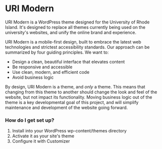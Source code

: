 # URI Modern #

URI Modern is a WordPress theme designed for the University of Rhode Island. It's designed to replace all themes currently being used on the university's websites, and unify the online brand and experience. 

URI Modern is a mobile-first design, built to embrace the latest web technologies and strictest accessibility standards. Our approach can be summarized by four guiding principles. We want to:

* Design a clean, beautiful interface that elevates content
* Be responsive and accessible
* Use clean, modern, and efficient code
* Avoid business logic

By design, URI Modern is a theme, and *only* a theme.  This means that changing from this theme to another should change the look and feel of the website, but not impact its functionality.  Moving business logic out of the theme is a key developmental goal of this project, and will simplify maintenance and development of the website going forward.

### How do I get set up? ###

1. Install into your WordPress wp-content/themes directory
2. Activate it as your site's theme
3. Configure it with Customizer